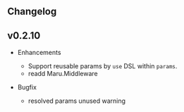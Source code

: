 ## Changelog

## v0.2.10

* Enhancements
  * Support reusable params by `use` DSL within `params`.
  * readd Maru.Middleware

* Bugfix
  * resolved params unused warning
